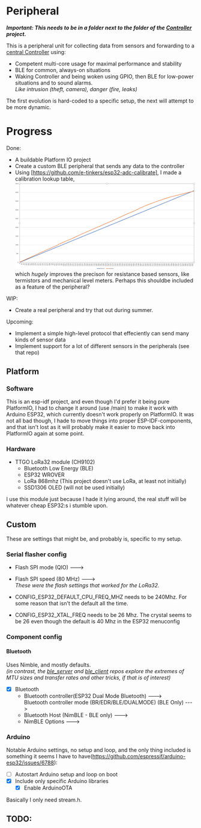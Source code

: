 
# Peripheral

***Important: This needs to be in a folder next to the folder of the [Controller](https://github.com/nicklasb/Controller) project.***

This is a peripheral unit for collecting data from sensors and forwarding to a [central Controller](https://github.com/nicklasb/Controller) using:  
* Competent multi-core usage for maximal performance and stability
* BLE for common, always-on situations 
* Waking Controller and being woken using GPIO, then BLE for low-power situations and to sound alarms.   
*Like intrusion (theft, camera), danger (fire, leaks)*

The first evolution is hard-coded to a specific setup, the next will attempt to be more dynamic.



# Progress
Done:
* A buildable Platform IO project
* Create a custom BLE peripheral that sends any data to the controller
* Using [https://github.com/e-tinkers/esp32-adc-calibrate], I made a calibration lookup table, ![A LUT diagram for one of my ESP32 Devkitc V4](docs/LUT.png) which *hugely* improves the precison for resistance based sensors, like termistors and mechanical level meters. Perhaps this shouldbe included as a feature of the peripheral?

WIP:
* Create a real peripheral and try that out during summer.



Upcoming:
* Implement a simple high-level protocol that effeciently can send many kinds of sensor data
* Implement support for a lot of different sensors in the peripherals (see that repo)




## Platform

### Software
This is an esp-idf project, and even though I'd prefer it being pure PlatformIO, I had
to change it around (use /main) to make it work with Arduino ESP32, which currently doesn't work properly on PlatformIO. 
It was not all bad though, I hade to move things into proper ESP-IDF-components, and that isn't lost as it will 
probably make it easier to move back into PlatformIO again at some point.

### Hardware

- TTGO LoRa32 module (CH9102) 
    - Bluetooth Low Energy (BLE)
    - ESP32 WROVER
    - LoRa 868mhz (This project doesn't use LoRa, at least not initially) 
    - SSD1306 OLED (will not be used initially)

I use this module just because I hade it lying around, the real stuff will be whatever cheap ESP32:s i stumble upon.

## Custom 

These are settings that might be, and probably is, specific to my setup.  


### Serial flasher config

- Flash SPI mode (QIO)  --->
- Flash SPI speed (80 MHz)  --->  
*These were the flash settings that worked for the LoRa32.*

- CONFIG_ESP32_DEFAULT_CPU_FREQ_MHZ needs to be 240Mhz. For some reason that isn't the default all the time. 
- CONFIG_ESP32_XTAL_FREQ needs to be 26 Mhz. The crystal seems to be 26 even though the default is 40 Mhz in the ESP32 menuconfig 

### Component config 


#### Bluetooth
Uses Nimble, and mostly defaults.  
*(in contrast, the [ble_server](https://github.com/nicklasb/ble_server) and [ble_client](https://github.com/nicklasb/ble_client) repos explore the extremes of MTU sizes and transfer rates and other tricks, if that is of interest)*  

- [x] Bluetooth
    - Bluetooth controller(ESP32 Dual Mode Bluetooth)  --->  
     Bluetooth controller mode (BR/EDR/BLE/DUALMODE) (BLE Only)  --->  
    - Bluetooth Host (NimBLE - BLE only)  --->  
    - NimBLE Options  --->  

### Arduino
Notable Arduino settings, no setup and loop, and the only thing included is something it seems I have to have(https://github.com/espressif/arduino-esp32/issues/6788):
- [ ] Autostart Arduino setup and loop on boot
- [x] Include only specific Arduino libraries
    - [x] Enable ArduinoOTA

Basically I only need stream.h.

## TODO:

